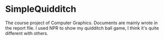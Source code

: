 # SimpleQuidditch
The course project of Computer Graphics. Documents are mainly wrote in the report file.
I used NPR to show my quidditch ball game, I think it's quite different with others.
